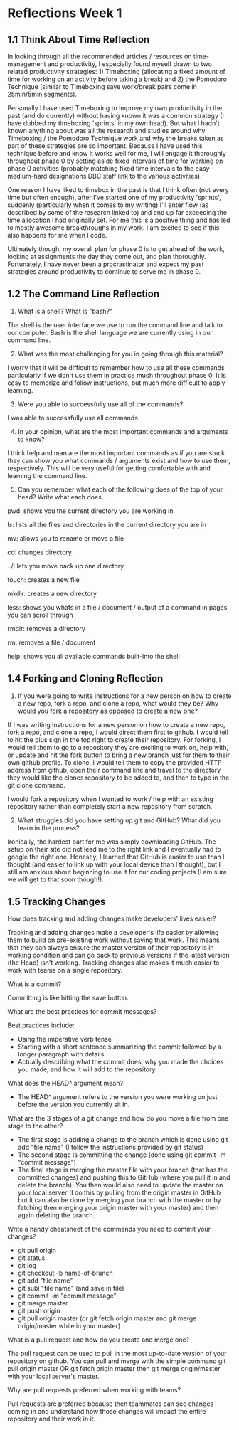 # Reflections Week 1

## 1.1 Think About Time Reflection

In looking through all the recommended articles / resources on time-management and productivity, I especially found myself drawn to two related productivity strategies: 1) Timeboxing (allocating a fixed amount of time for working on an activity before taking a break) and 2) the Pomodoro Technique (similar to Timeboxing save work/break pairs come in 25min/5min segments).

Personally I have used Timeboxing to improve my own productivity in the past (and do currently) without having known it was a common strategy (I have dubbed my timeboxing 'sprints' in my own head). But what I hadn't known anything about was all the research and studies around why Timeboxing / the Pomodoro Technique work and why the breaks taken as part of these strategies are so important. Because I have used this technique before and know it works well for me, I will engage it thoroughly throughout phase 0 by setting aside fixed intervals of time for working on phase 0 activities (probably matching fixed time intervals to the easy-medium-hard designations DBC staff link to the various activities).

One reason I have liked to timebox in the past is that I think often (not every time but often enough), after I've started one of my productivity 'sprints', suddenly (particularly when it comes to my writing) I'll enter flow (as described by some of the research linked to) and end up far exceeding the time allocation I had originally set. For me this is a positive thing and has led to mostly awesome breakthroughs in my work. I am excited to see if this also happens for me when I code.

Ultimately though, my overall plan for phase 0 is to get ahead of the work, looking at assignments the day they come out, and plan thoroughly. Fortunately, I have never been a procrastinator and expect my past strategies around productivity to continue to serve me in phase 0.

## 1.2 The Command Line Reflection

1. What is a shell? What is "bash?"

The shell is the user interface we use to run the command line and talk to our computer. Bash is the shell language we are currently using in our command line.

2. What was the most challenging for you in going through this material?

I worry that it will be difficult to remember how to use all these commands particularly if we don't use them in practice much throughout phase 0. It is easy to memorize and follow instructions, but much more difficult to apply learning.

3. Were you able to successfully use all of the commands?

I was able to successfully use all commands.

4. In your opinion, what are the most important commands and arguments to know?

I think help and man are the most important commands as if you are stuck they can show you what commands / arguments exist and how to use them, respectively. This will be very useful for getting comfortable with and learning the command line.

5. Can you remember what each of the following does of the top of your head? Write what each does.

pwd: shows you the current directory you are working in

ls: lists all the files and directories in the current directory you are in

mv: allows you to rename or move a file

cd: changes directory

../: lets you move back up one directory

touch: creates a new file

mkdir: creates a new directory

less: shows you whats in a file / document / output of a command in pages you can scroll through

rmdir: removes a directory

rm: removes a file / document

help: shows you all available commands built-into the shell

## 1.4 Forking and Cloning Reflection

1. If you were going to write instructions for a new person on how to create a new repo, fork a repo, and clone a repo, what would they be? Why would you fork a repository as opposed to create a new one?

If I was writing instructions for a new person on how to create a new repo, fork a repo, and clone a repo, I would direct them first to github. I would tell to hit the plus sign in the top right to create their repository. For forking, I would tell them to go to a repository they are exciting to work on, help with, or update and hit the fork button to bring a new branch just for them to their own github profile. To clone, I would tell them to copy the provided HTTP address from github, open their command line and travel to the directory they would like the clones repository to be added to, and then to type in the git clone <HTTP address> command.

I would fork a repository when I wanted to work / help with an existing repository rather than completely start a new repository from scratch.

2. What struggles did you have setting up git and GitHub? What did you learn in the process?

Ironically, the hardest part for me was simply downloading GitHub. The setup on their site did not lead me to the right link and I eventually had to google the right one. Honestly, I learned that GitHub is easier to use than I thought (and easier to link up with your local device than I thought), but I still am anxious about beginning to use it for our coding projects (I am sure we will get to that soon though!).

## 1.5 Tracking Changes

How does tracking and adding changes make developers' lives easier?

Tracking and adding changes make a developer's life easier by allowing them to build on pre-existing work without saving that work. This means that they can always ensure the master version of their repository is in working condition and can go back to previous versions if the latest version (the Head) isn't working. Tracking changes also makes it much easier to work with teams on a single repository.

What is a commit?

Committing is like hitting the save button.

What are the best practices for commit messages?

Best practices include:
- Using the imperative verb tense
- Starting with a short sentence summarizing the commit followed by a longer paragraph with details
- Actually describing what the commit does, why you made the choices you made, and how it will add to the repository.

What does the HEAD^ argument mean?

- The HEAD^ argument refers to the version you were working on just before the version you currently sit in.

What are the 3 stages of a git change and how do you move a file from one stage to the other?

- The first stage is adding a change to the branch which is done using git add "file name" (I follow the instructions provided by git status)
- The second stage is committing the change (done using git commit -m "commit message")
- The final stage is merging the master file with your branch (that has the committed changes) and pushing this to GitHub (where you pull it in and delete the branch). You then would also need to update the master on your local server (I do this by pulling from the origin master in GitHub but it can also be done by merging your branch with the master or by fetching then merging your origin master with your master) and then again deleting the branch.

Write a handy cheatsheet of the commands you need to commit your changes?

- git pull origin
- git status
- git log
- git checkout -b name-of-branch
- git add "file name"
- git subl "file name" (and save in file)
- git commit -m "commit message"
- git merge master
- git push origin
- git pull origin master (or git fetch origin master and git merge origin/master while in your master)

What is a pull request and how do you create and merge one?

The pull request can be used to pull in the most up-to-date version of your repository on github. You can pull and merge with the simple command git pull origin master OR git fetch origin master then git merge origin/master with your local server's master.

Why are pull requests preferred when working with teams?

Pull requests are preferred because then teammates can see changes coming in and understand how those changes will impact the entire repository and their work in it.